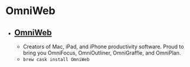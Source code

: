 # OmniWeb
- [OmniWeb](https://www.omnigroup.com/more/)
  - 
  - Creators of Mac, iPad, and iPhone productivity software. Proud to bring you OmniFocus, OmniOutliner, OmniGraffle, and OmniPlan.
  - `brew cask install OmniWeb`
